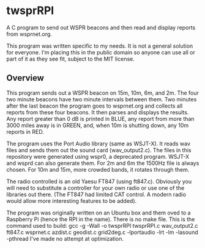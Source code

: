 # twsprRPI
A C program to send out WSPR beacons and then read and display reports from wsprnet.org.

This program was written specific to my needs.  It is not a general solution for everyone.  I'm placing this in the public domain so anyone can use all or part of it as they see fit, subject to the MIT license.

## Overview

This program sends out a WSPR beacon on 15m, 10m, 6m, and 2m.  The four two minute beacons have two minute intervals between them.  Two minutes after the last beacon the program goes to wsprnet.org and collects all reports from these four beacons.  It then parses and displays the results.  Any report greater than 0 dB is printed in BLUE, any report from more than 3000 miles away is in GREEN, and, when 10m is shutting down, any 10m reports in RED.

The program uses the Port Audio library (same as WSJT-X).  It reads wav files and sends them out the sound card (wav_output2.c).  The files in this repository were generated using wspr0, a deprecated program.  WSJT-X and wsprd can also generate them.  For 2m and 6m the 1500Hz file is always chosen.  For 10m and 15m, more crowded bands, it rotates through them.

The radio controlled is an old Yaesu FT847 (using ft847.c).  Obviously you will need to substitute a controller for your own radio or use one of the libraries out there.  (The FT847 had limited CAT control.  A modern radio would allow more interesting features to be added).

The program was originally written on an Ubuntu box and them oved to a Raspberry Pi (hence the RPI in the name).  There is no make file.  This is the command used to build:
  gcc -g -Wall -o twsprRPI twsprRPI.c wav_output2.c ft847.c wsprnet.c azdist.c geodist.c grid2deg.c -lportaudio -lrt -lm -lasound -pthread
I've made no attempt at optimization.
